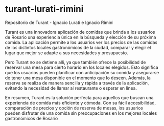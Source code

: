 # turant-lurati-rimini
Repositorio de Turant - Ignacio Lurati e Ignacio Rímini

Turant es una innovadora aplicación de comidas que brinda a los usuarios de Rosario una experiencia única en la búsqueda y elección de su próxima comida. 
La aplicación permite a los usuarios ver los precios de las comidas de los distintos locales gastronómicos de la ciudad, comparar y elegir el lugar 
que mejor se adapte a sus necesidades y presupuesto.

Pero Turant no se detiene allí, ya que también ofrece la posibilidad de reservar una mesa para cierto horario en los locales elegidos. 
Esto significa que los usuarios pueden planificar con anticipación su comida y asegurarse de tener una mesa disponible en el momento que lo deseen. 
Además, la reserva se realiza de manera sencilla y rápida a través de la aplicación, evitando la necesidad de llamar al restaurante o esperar en línea.

En resumen, Turant es la solución perfecta para aquellos que buscan una experiencia de comida más eficiente y cómoda. 
Con su fácil accesibilidad, comparación de precios y opción de reserva de mesas, los usuarios pueden disfrutar de una comida 
sin preocupaciones en los mejores locales gastronómicos de Rosario
